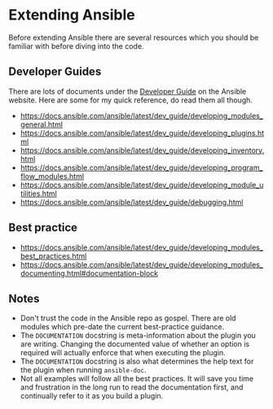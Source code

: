 # Extending Ansible

Before extending Ansible there are several resources which you should be familiar with before diving into the code. 

## Developer Guides

There are lots of documents under the [Developer Guide](https://docs.ansible.com/ansible/latest/dev_guide/index.html) on the Ansible website. Here are some for my quick reference, do read them all though.

* https://docs.ansible.com/ansible/latest/dev_guide/developing_modules_general.html
* https://docs.ansible.com/ansible/latest/dev_guide/developing_plugins.html
* https://docs.ansible.com/ansible/latest/dev_guide/developing_inventory.html
* https://docs.ansible.com/ansible/latest/dev_guide/developing_program_flow_modules.html
* https://docs.ansible.com/ansible/latest/dev_guide/developing_module_utilities.html
* https://docs.ansible.com/ansible/latest/dev_guide/debugging.html

## Best practice

* https://docs.ansible.com/ansible/latest/dev_guide/developing_modules_best_practices.html
* https://docs.ansible.com/ansible/latest/dev_guide/developing_modules_documenting.html#documentation-block

## Notes

* Don't trust the code in the Ansible repo as gospel. There are old modules which pre-date the current best-practice guidance.
* The `DOCUMENTATION` docstring is meta-information about the plugin you are writing. Changing the documented value of whether an option is required will actually enforce that when executing the plugin. 
* The `DOCUMENTATION` docstring is also what determines the help text for the plugin when running `ansible-doc`.
* Not all examples will follow all the best practices. It will save you time and frustration in the long run to read the documentation first, and continually refer to it as you build a plugin. 
